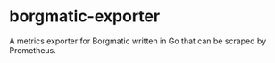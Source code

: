 # borgmatic-exporter
A metrics exporter for Borgmatic written in Go that can be scraped by Prometheus.
